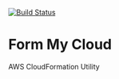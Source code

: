 [![Build Status](https://travis-ci.org/logikone/form_my_cloud.svg)](https://travis-ci.org/logikone/form_my_cloud)
# Form My Cloud
AWS CloudFormation Utility

